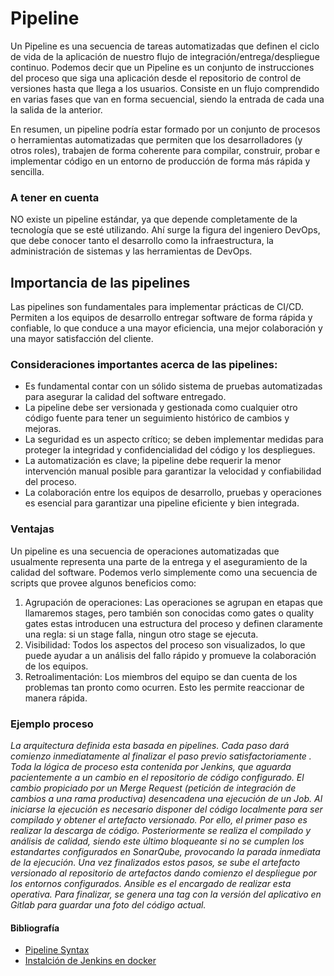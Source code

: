 # Pipeline

Un Pipeline es una secuencia de tareas automatizadas que definen el ciclo de vida de la aplicación de nuestro flujo de integración/entrega/despliegue continuo. Podemos decir que un Pipeline es un conjunto de instrucciones del proceso que siga una aplicación desde el repositorio de control de versiones hasta que llega a los usuarios.
Consiste en un flujo comprendido en varias fases que van en forma secuencial, siendo la entrada de cada una la salida de la anterior.

En resumen, un pipeline podría estar formado por un conjunto de procesos o herramientas automatizadas que permiten que los desarrolladores (y otros roles), trabajen de forma coherente para compilar, construir, probar e implementar código en un entorno de producción de forma más rápida y sencilla.

### A tener en cuenta

NO existe un pipeline estándar, ya que depende completamente de la tecnología que se esté utilizando. Ahí surge la figura del ingeniero DevOps, que debe conocer tanto el desarrollo como la infraestructura, la administración de sistemas y las herramientas de DevOps.

## Importancia de las pipelines

Las pipelines son fundamentales para implementar prácticas de CI/CD. Permiten a los equipos de desarrollo entregar software de forma rápida y confiable, lo que conduce a una mayor eficiencia, una mejor colaboración y una mayor satisfacción del cliente.

### Consideraciones importantes acerca de las pipelines:

- Es fundamental contar con un sólido sistema de pruebas automatizadas para asegurar la calidad del software entregado.
- La pipeline debe ser versionada y gestionada como cualquier otro código fuente para tener un seguimiento histórico de cambios y mejoras.
- La seguridad es un aspecto crítico; se deben implementar medidas para proteger la integridad y confidencialidad del código y los despliegues.
- La automatización es clave; la pipeline debe requerir la menor intervención manual posible para garantizar la velocidad y confiabilidad del proceso.
- La colaboración entre los equipos de desarrollo, pruebas y operaciones es esencial para garantizar una pipeline eficiente y bien integrada.

### Ventajas

Un pipeline es una secuencia de operaciones automatizadas que usualmente representa una parte de la entrega y el aseguramiento de la calidad del software. Podemos verlo simplemente como una secuencia de scripts que provee algunos beneficios como:

1. Agrupación de operaciones: Las operaciones se agrupan en etapas que llamaremos stages, pero también son conocidas como gates o quality gates estas introducen una estructura del proceso y definen claramente una regla: si un stage falla, ningun otro stage se ejecuta.
2. Visibilidad: Todos los aspectos del proceso son visualizados, lo que puede ayudar a un análisis del fallo rápido y promueve la colaboración de los equipos.
3. Retroalimentación: Los miembros del equipo se dan cuenta de los problemas tan pronto como ocurren. Esto les permite reaccionar de manera rápida.

### Ejemplo proceso

*La arquitectura definida esta basada en pipelines. Cada paso dará comienzo inmediatamente al finalizar el paso previo satisfactoriamente . Toda la lógica de proceso esta contenida por Jenkins, que aguarda pacientemente a un cambio en el repositorio de código configurado. El cambio propiciado por un Merge Request (petición de integración de cambios a una rama productiva) desencadena una ejecución de un Job. Al iniciarse la ejecución es necesario disponer del código localmente para ser compilado y obtener el artefacto versionado. Por ello, el primer paso es realizar la descarga de código. Posteriormente se realiza el compilado y análisis de calidad, siendo este último bloqueante si no se cumplen los estandartes configurados en SonarQube, provocando la parada inmediata de la ejecución. Una vez finalizados estos pasos, se sube el artefacto versionado al repositorio de artefactos dando comienzo el despliegue por los entornos configurados. Ansible es el encargado de realizar esta operativa. Para finalizar, se genera una tag con la versión del aplicativo en Gitlab para guardar una foto del código actual.*

#### Bibliografía

- [Pipeline Syntax ](https://www.jenkins.io/doc/book/pipeline/syntax/)
- [Instalción de Jenkins en docker](https://fp.josedomingo.org/iaw2223/7_ic/jenkins/instalacion_docker.html)